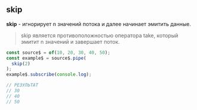 ## skip

**skip** - игнорирует n значений потока и далее начинает эмитить данные.

> skip является противоположностью оператора take, который эмитит n значений и завершает поток.

```js
const source$ = of(10, 20, 30, 40, 50);
const example$ = source$.pipe(
  skip(2)
);
example$.subscribe(console.log);

// РЕЗУЛЬТАТ
// 30
// 40
// 50
```